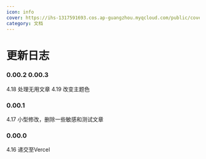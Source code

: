 ```yaml
---
icon: info
cover: https://ihs-1317591693.cos.ap-guangzhou.myqcloud.com/public/cover4.jpg
category: 文档
---
```


# 更新日志


### 0.00.2 0.00.3
4.18 处理无用文章
4.19 改变主题色

### 0.00.1
4.17 小型修改，删除一些敏感和测试文章

### 0.00.0
4.16 递交至Vercel

